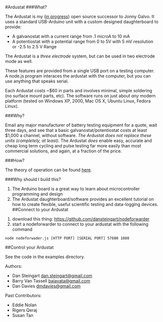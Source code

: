 #Ardustat
###What?

The Ardustat is my ([in progress](/archive/how-open-is-open)) open source successor to Jonny Galvo.  It uses a standard USB-Arduino unit with a custom designed daughterboard to provide:

- A galvanostat with a current range from  .1 microA to 10 mA
- A potentiostat with a potential range from 0 to 5V with 5 mV resolution or -2.5 to 2.5 V Range

The Ardustat is a *three electrode* system, but can be used in two electrode mode as well.

These features are provided from a single USB port on a testing computer.  A node.js program interaces the ardustat with the computer, but you can use anything that speaks serial.  

Each Ardustat costs ~$60 in parts and involves minimal, simple soldering (no surface mount parts, etc).  The software runs on just about _any_ modern platform (tested on Windows XP, 2000, Mac OS X, Ubuntu Linux, Fedora Linux).  

###Why?

Email any major manufacturer of battery testing equipment for a quote, wait three days, and see that a basic galvanostat/potentiostat costs at least $1,000 a channel, without software.  *The Ardustat does not replace these units (completely, at least).*  The Ardustat _does_ enable easy, accurate and cheap long term cycling and pulse testing far more easily than most commercial solutions, and again, at a fraction of the price.

###How? 

The theory of operation can be found [here](/ardustat-theory).

###Why should I build this?

1. The Arduino board is a great way to learn about microcontroller programming and design
2. The Ardustat daughterboard/software provides an excellent tutorial on how to create flexible, useful scientific testing and data-logging devices. 
##Connect to your Ardustat   

1) download this thing: https://github.com/dansteingart/nodeforwarder  
2) start a nodeforwarder to connect to your ardustat with the following command

 ```node nodeforwader.js [HTTP PORT] [SERIAL PORT] 57600 1000```

##Control your Ardustat

See the code in the examples directory.  


Authors:
- Dan Steingart <dan.steingart@gmail.com>
- Barry Van Tassell <bajavata@gmail.com>
- Dan Davies <dmdavies@gmail.com>

Past Contributors:
- Eddie Nolan 
- Rigers Qeraj 
- Susan Tan 
